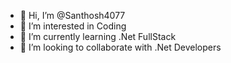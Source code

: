 - 👋 Hi, I’m @Santhosh4077
- 👀 I’m interested in Coding
- 🌱 I’m currently learning .Net FullStack
- 💞️ I’m looking to collaborate with .Net Developers

<!---
Santhosh4077/Santhosh4077 is a ✨ special ✨ repository because its `README.md` (this file) appears on your GitHub profile.
You can click the Preview link to take a look at your changes.
--->
